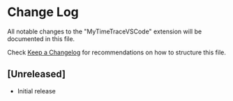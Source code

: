 # Change Log

All notable changes to the "MyTimeTraceVSCode" extension will be documented in this file.

Check [Keep a Changelog](http://keepachangelog.com/) for recommendations on how to structure this file.

## [Unreleased]

- Initial release